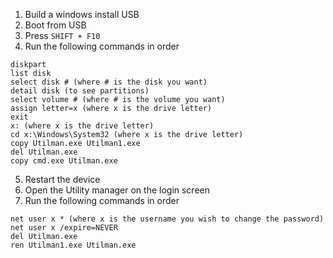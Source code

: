 1. Build a windows install USB
2. Boot from USB
3. Press `SHIFT + F10`
4. Run the following commands in order

```
diskpart
list disk
select disk # (where # is the disk you want)
detail disk (to see partitions)
select volume # (where # is the volume you want)
assign letter=x (where x is the drive letter)
exit
x: (where x is the drive letter)
cd x:\Windows\System32 (where x is the drive letter)
copy Utilman.exe Utilman1.exe
del Utilman.exe
copy cmd.exe Utilman.exe
```

5. Restart the device
6. Open the Utility manager on the login screen
7. Run the following commands in order

```
net user x * (where x is the username you wish to change the password)
net user x /expire=NEVER
del Utilman.exe
ren Utilman1.exe Utilman.exe
```
